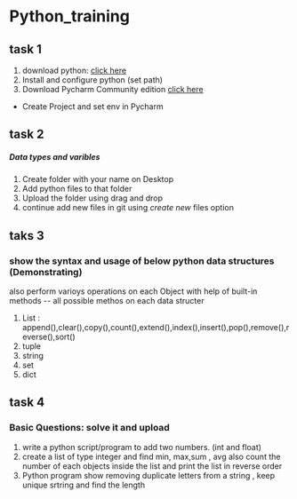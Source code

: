 # Python_training

## task 1
1. download python: [click here](https://www.python.org/downloads/)
2. Install and configure python (set path)
3. Download Pycharm  Community edition  [click here](https://www.jetbrains.com/pycharm/download)
  * Create Project and set env in Pycharm 

## task 2
##### Data types and varibles 
1. Create folder with your name on Desktop
2. Add python files to that folder 
3. Upload the folder using drag and drop
4. continue add new files in git using *create new* files option

## taks 3 
### show the syntax and usage of below python data structures (Demonstrating)
also perform varioys operations on each Object with help of built-in methods -- all possible methos on each data structer 
1. List : append(),clear(),copy(),count(),extend(),index(),insert(),pop(),remove(),reverse(),sort()
2. tuple
3. string
4. set
5. dict

## task 4
### Basic Questions: solve it and upload 
1. write a python script/program to add two numbers. (int and float)
2. create a list of type integer and find min, max,sum , avg also count the number of each objects inside the list and print the list in reverse order
3. Python program show removing duplicate letters from a string , keep unique srtring and find the length 

